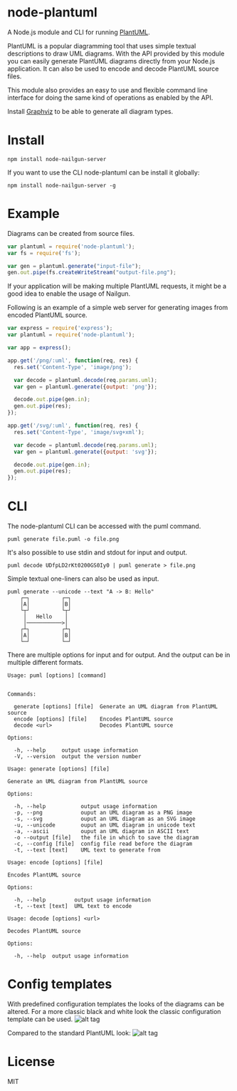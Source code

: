 # node-plantuml

A Node.js module and CLI for running [PlantUML](http://plantuml.sourceforge.net/).

PlantUML is a popular diagramming tool that uses simple textual descriptions to draw UML diagrams. With the API provided by this module you can easily generate PlantUML diagrams directly from your Node.js application. It can also be used to encode and decode PlantUML source files.

This module also provides an easy to use and flexible command line interface for doing the same kind of operations as enabled by the API.

Install [Graphviz](http://www.graphviz.org/) to be able to generate all diagram types.

# Install

```
npm install node-nailgun-server
```

If you want to use the CLI node-plantuml can be install it globally:

```
npm install node-nailgun-server -g
```

# Example

Diagrams can be created from source files.

```javascript
var plantuml = require('node-plantuml');
var fs = require('fs');

var gen = plantuml.generate("input-file");
gen.out.pipe(fs.createWriteStream("output-file.png");
```

If your application will be making multiple PlantUML requests, it might be a good idea to enable the usage of Nailgun.

Following is an example of a simple web server for generating images from encoded PlantUML source.

```javascript
var express = require('express');
var plantuml = require('node-plantuml');

var app = express();

app.get('/png/:uml', function(req, res) {
  res.set('Content-Type', 'image/png');

  var decode = plantuml.decode(req.params.uml);
  var gen = plantuml.generate({output: 'png'});

  decode.out.pipe(gen.in);
  gen.out.pipe(res);
});

app.get('/svg/:uml', function(req, res) {
  res.set('Content-Type', 'image/svg+xml');

  var decode = plantuml.decode(req.params.uml);
  var gen = plantuml.generate({output: 'svg'});

  decode.out.pipe(gen.in);
  gen.out.pipe(res);
});
```

# CLI

The node-plantuml CLI can be accessed with the puml command.
```
puml generate file.puml -o file.png
```

It's also possible to use stdin and stdout for input and output.
```
puml decode UDfpLD2rKt0200GS0Iy0 | puml generate > file.png
```

Simple textual one-liners can also be used as input.
```
puml generate --unicode --text "A -> B: Hello"
    ┌─┐          ┌─┐
    │A│          │B│
    └┬┘          └┬┘
     │   Hello    │
     │───────────>│
    ┌┴┐          ┌┴┐
    │A│          │B│
    └─┘          └─┘
```

There are multiple options for input and for output. And the output can be in multiple different formats.
```
Usage: puml [options] [command]


Commands:

  generate [options] [file]  Generate an UML diagram from PlantUML source
  encode [options] [file]    Encodes PlantUML source
  decode <url>               Decodes PlantUML source

Options:

  -h, --help     output usage information
  -V, --version  output the version number
```

```
Usage: generate [options] [file]

Generate an UML diagram from PlantUML source

Options:

  -h, --help           output usage information
  -p, --png            ouput an UML diagram as a PNG image
  -s, --svg            ouput an UML diagram as an SVG image
  -u, --unicode        ouput an UML diagram in unicode text
  -a, --ascii          ouput an UML diagram in ASCII text
  -o --output [file]   the file in which to save the diagram
  -c, --config [file]  config file read before the diagram
  -t, --text [text]    UML text to generate from
```

```
Usage: encode [options] [file]

Encodes PlantUML source

Options:

  -h, --help         output usage information
  -t, --text [text]  UML text to encode
```

```
Usage: decode [options] <url>

Decodes PlantUML source

Options:

  -h, --help  output usage information
```

# Config templates

With predefined configuration templates the looks of the diagrams can be altered. For a more classic black and white look the classic configuration template can be used.
![alt tag](http://www.plantuml.com/plantuml/img/UDgjb3rFmp0GXdV_YjjeGK7C3AWV0qAg0Ab2B2oESqcFkdOvErIbyDznqxfVILi6rhl7zxxlsKd7USc-d6WXBkxH84iDpiyrcKAuCPcfP3a1DvAPdOKQv58x52FA41InqYXsC6CzzgGQ5snBa_MjjWol8_9uo5ZEa5VzdWu7WdXVI-SW8rbKWZKBqu39ukpuYDKKjeXQAdMzPqfBZm_AcY5z8TmS8h0G0Crw05rcEzkT7z2Qva_8DSIF4et24z5SH1RDWv_33P6YgJI-hh7VFk9sG3aEo62pnHSNBbEwKnPBXnNn7ojPBVSfTSYVoDN8g-Mpe7pUQc-1lZMAqMC4ktycUqV9OPc-e_BhlbtpmPyELRAcAZCMv3no7DUANBjgb-OCi9ADJRVIhwT9ak-xpHP4FSD-Fpg_J99jKJo6ZmbIwxsTWCrZlDkw1NWpa8TBY4w1J4Fyy0gqtjIlD_iJ7JJPyX_n2m4TUEG0)

Compared to the standard PlantUML look:
![alt tag](http://www.plantuml.com/plantuml/img/UDgDaJ4EmZ0CHVUSmcCB2WTWG8NkCB2ofC55GMai9IuI0kuEj4qGAWZM_vzYFwS8h3otZHL2MnK2RAg0_eGUBW9W2exOrESi5xS8bEIqHyO8BlycLr_9RLiTKVFGqy2NPEqZDUIwsEF114OVdyiYbtTrwtu0_TXOXdx-s4RAwo9TGOmTtlku-KJALoZMn0WLCLC3L4Uz-NW5s3ceoITbCEw3FcXbRSfdwNwYGBT__jqTLUUSCW00)

# License
MIT
